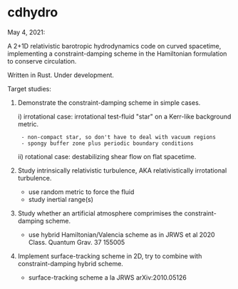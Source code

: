 # cdhydro

May 4, 2021:

A 2+1D relativistic barotropic hydrodynamics code on curved spacetime, implementing a constraint-damping scheme in the Hamiltonian formulation to conserve circulation.

Written in Rust. Under development.

Target studies:

1) Demonstrate the constraint-damping scheme in simple cases.

    i) irrotational case: irrotational test-fluid "star" on a Kerr-like background metric.

        - non-compact star, so don't have to deal with vacuum regions
        - spongy buffer zone plus periodic boundary conditions

    ii) rotational case: destabilizing shear flow on flat spacetime.

2) Study intrinsically relativistic turbulence, AKA relativistically irrotational turbulence.

    - use random metric to force the fluid
    - study inertial range(s)

3) Study whether an artificial atmosphere comprimises the constraint-damping scheme.

    - use hybrid Hamiltonian/Valencia scheme as in JRWS et al 2020 Class. Quantum Grav. 37 155005

4) Implement surface-tracking scheme in 2D, try to combine with constraint-damping hybrid scheme.

    - surface-tracking scheme a la JRWS arXiv:2010.05126
